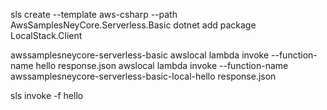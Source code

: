 
sls create --template aws-csharp --path AwsSamplesNeyCore.Serverless.Basic
dotnet add package LocalStack.Client

awssamplesneycore-serverless-basic
awslocal lambda invoke --function-name hello response.json
awslocal lambda invoke --function-name awssamplesneycore-serverless-basic-local-hello response.json

sls invoke -f hello